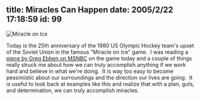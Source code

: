 title: Miracles Can Happen
date: 2005/2/22 17:18:59
id: 99
---
![Miracle on Ice](/journal_images/MiracleOnIce.jpg)

Today is the 25th anniversary of the 1980 US Olympic Hockey team's upset of the Soviet Union in the famous "Miracle on Ice" game.  I was reading a [piece by Greg Ebben on MSNBC](http://www.msnbc.msn.com/id/6902610/#050222a) on the game today and a couple of things really struck me about how we can truly accomplish anything if we work hard and believe in what we're doing.  It is way too easy to become pessimistic about our surroundings and the direction our lives are going.  It is useful to look back at examples like this and realize that with a plan, guts, and determination, we can truly accomplish miracles.